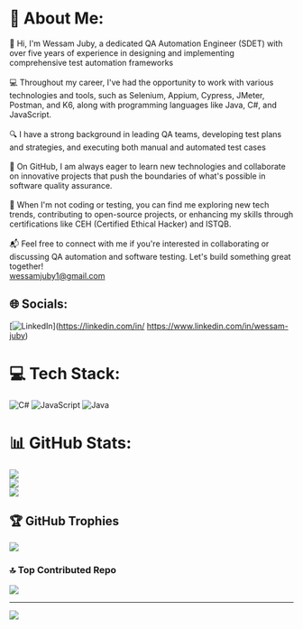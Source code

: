 # 💫 About Me:
👋 Hi, I'm Wessam Juby, a dedicated QA Automation Engineer (SDET) with over five years of experience in designing and implementing comprehensive test automation frameworks <br><br>💻 Throughout my career, I've had the opportunity to work with various technologies and tools, such as Selenium, Appium, Cypress, JMeter, Postman, and K6, along with programming languages like Java, C#, and JavaScript.<br><br>🔍 I have a strong background in leading QA teams, developing test plans and strategies, and executing both manual and automated test cases<br><br>🚀 On GitHub, I am always eager to learn new technologies and collaborate on innovative projects that push the boundaries of what's possible in software quality assurance.<br><br>🌟 When I'm not coding or testing, you can find me exploring new tech trends, contributing to open-source projects, or enhancing my skills through certifications like CEH (Certified Ethical Hacker) and ISTQB.<br><br>📬 Feel free to connect with me if you're interested in collaborating or discussing QA automation and software testing. Let's build something great together!<br>      wessamjuby1@gmail.com


## 🌐 Socials:
[![LinkedIn](https://img.shields.io/badge/LinkedIn-%230077B5.svg?logo=linkedin&logoColor=white)](https://linkedin.com/in/ https://www.linkedin.com/in/wessam-juby) 

# 💻 Tech Stack:
![C#](https://img.shields.io/badge/c%23-%23239120.svg?style=for-the-badge&logo=csharp&logoColor=white) ![JavaScript](https://img.shields.io/badge/javascript-%23323330.svg?style=for-the-badge&logo=javascript&logoColor=%23F7DF1E) ![Java](https://img.shields.io/badge/java-%23ED8B00.svg?style=for-the-badge&logo=openjdk&logoColor=white)
# 📊 GitHub Stats:
![](https://github-readme-stats.vercel.app/api?username=WessamJuby&theme=dark&hide_border=false&include_all_commits=false&count_private=false)<br/>
![](https://github-readme-streak-stats.herokuapp.com/?user=WessamJuby&theme=dark&hide_border=false)<br/>
![](https://github-readme-stats.vercel.app/api/top-langs/?username=WessamJuby&theme=dark&hide_border=false&include_all_commits=false&count_private=false&layout=compact)

## 🏆 GitHub Trophies
![](https://github-profile-trophy.vercel.app/?username=WessamJuby&theme=radical&no-frame=false&no-bg=true&margin-w=4)

### 🔝 Top Contributed Repo
![](https://github-contributor-stats.vercel.app/api?username=WessamJuby&limit=5&theme=dark&combine_all_yearly_contributions=true)

---
[![](https://visitcount.itsvg.in/api?id=WessamJuby&icon=0&color=0)](https://visitcount.itsvg.in)

<!-- Proudly created with GPRM ( https://gprm.itsvg.in ) -->
